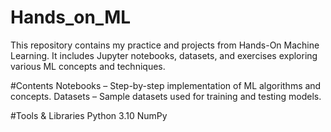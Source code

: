 # Hands_on_ML

This repository contains my practice and projects from Hands-On Machine Learning.
It includes Jupyter notebooks, datasets, and exercises exploring various ML concepts and techniques.

#Contents
Notebooks – Step-by-step implementation of ML algorithms and concepts.
Datasets – Sample datasets used for training and testing models.

#Tools & Libraries
Python 3.10
NumPy

